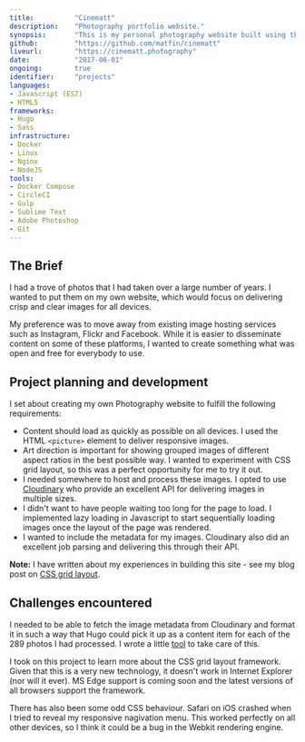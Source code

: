 ```yaml
---
title: 			"Cinematt"
description:	"Photography portfolio website."
synopsis:		"This is my personal photography website built using the Hugo static site generator."
github:			"https://github.com/matfin/cinematt"
liveurl:		"https://cinematt.photography"
date:			"2017-06-01"
ongoing:		true
identifier:		"projects"
languages: 		
- Javascript (ES7)
- HTML5
frameworks:
- Hugo
- Sass
infrastructure: 
- Docker
- Linux
- Nginx
- NodeJS
tools:
- Docker Compose
- CircleCI
- Gulp
- Sublime Text
- Adobe Photoshop
- Git
---
```


## The Brief
I had a trove of photos that I had taken over a large number of years. I wanted to put them on my own website, which would focus on delivering crisp and clear images for all devices.

My preference was to move away from existing image hosting services such as Instagram, Flickr and Facebook. While it is easier to disseminate content on some of these platforms, I wanted to create something what was open and free for everybody to use.

## Project planning and development
I set about creating my own Photography website to fulfill the following requirements:

- Content should load as quickly as possible on all devices. I used the HTML `<picture>` element to deliver responsive images.
- Art direction is important for showing grouped images of different aspect ratios in the best possible way. I wanted to experiment with CSS grid layout, so this was a perfect opportunity for me to try it out.
- I needed somewhere to host and process these images. I opted to use [Cloudinary](https://cloudinary.com) who provide an excellent API for delivering images in multiple sizes.
- I didn't want to have people waiting too long for the page to load. I implemented lazy loading in Javascript to start sequentially loading images once the layout of the page was rendered.
- I wanted to include the metadata for my images. Cloudinary also did an excellent job parsing and delivering this through their API.

**Note:** I have written about my experiences in building this site - see my blog post on [CSS grid layout](/blog/css-grid-layout).

## Challenges encountered
I needed to be able to fetch the image metadata from Cloudinary and format it in such a way that Hugo could pick it up as a content item for each of the 289 photos I had processed. I wrote a little [tool](https://github.com/matfin/cloudinary_to_hugo) to take care of this.

I took on this project to learn more about the CSS grid layout framework. Given that this is a very new technology, it doesn't work in Internet Explorer (nor will it ever). MS Edge support is coming soon and the latest versions of all browsers support the framework.

There has also been some odd CSS behaviour. Safari on iOS crashed when I tried to reveal my responsive nagivation menu. This worked perfectly on all other devices, so I think it could be a bug in the Webkit rendering engine.